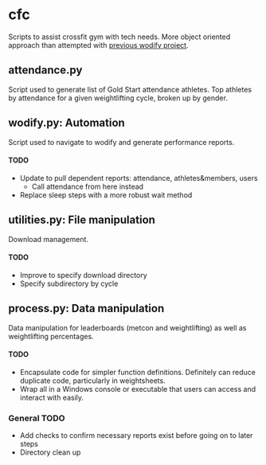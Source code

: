 # cfc
Scripts to assist crossfit gym with tech needs. More object oriented approach than attempted with [previous wodify project]( https://github.com/channiemills/Wodify).

## attendance.py

Script used to generate list of Gold Start attendance athletes. 
Top athletes by attendance for a given weightlifting cycle, broken up by gender.

## wodify.py: Automation

Script used to navigate to wodify and generate performance reports.

#### TODO
- Update to pull dependent reports: attendance, athletes&members, users
  - Call attendance from here instead
- Replace sleep steps with a more robust wait method

## utilities.py: File manipulation

Download management.

#### TODO
- Improve to specify download directory
- Specify subdirectory by cycle

## process.py: Data manipulation

 Data manipulation for leaderboards (metcon and weightlifting) as well as weightlifting percentages.

#### TODO
- Encapsulate code for simpler function definitions. Definitely can reduce duplicate code, particularly in weightsheets.
- Wrap all in a Windows console or executable that users can access and interact with easily. 


### General TODO
- Add checks to confirm necessary reports exist before going on to later steps
- Directory clean up 